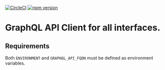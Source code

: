 [![CircleCI](https://circleci.com/gh/Epsor/apollo-client-wrapper.svg?style=svg)](https://circleci.com/gh/Epsor/apollo-client-wrapper) [![npm version](https://img.shields.io/npm/v/@epsor/apollo-client-wrapper.svg)](https://npmjs.org/package/@epsor/apollo-client-wrapper.svg "View this project on npm")


# GraphQL API Client for all interfaces.

## Requirements

Both `ENVIRONMENT` and `GRAPHQL_API_FQDN` must be defined as environment variables.
